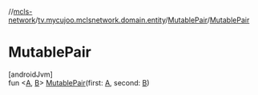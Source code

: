 //[mcls-network](../../../index.md)/[tv.mycujoo.mclsnetwork.domain.entity](../index.md)/[MutablePair](index.md)/[MutablePair](-mutable-pair.md)

# MutablePair

[androidJvm]\
fun &lt;[A](index.md), [B](index.md)&gt; [MutablePair](-mutable-pair.md)(first: [A](index.md), second: [B](index.md))
